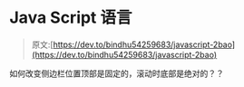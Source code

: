 # Java Script 语言

> 原文:[https://dev.to/bindhu54259683/javascript-2bao](https://dev.to/bindhu54259683/javascript-2bao)

如何改变侧边栏位置顶部是固定的，滚动时底部是绝对的？？